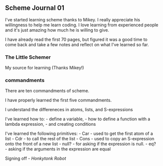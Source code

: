 ## Scheme Journal 01
I've started learning scheme thanks to Mikey. I really appreciate his willingness to help me learn coding. I love learning from experienced people and it's just amazing how much he is willing to give.

I have already read the first 70 pages, but figured it was a good time to come back and take a few notes and reflect on what I've learned so far.

### The Little Schemer
My source for learning (Thanks Mikey!)

### commandments
There are ten commandments of scheme.

I have properly learned the first five commandments. 

I understand the differeneces in atoms, lists, and S-expressions

I've learned how to:
    - define a variable, 
    - how to define a function with a lambda expression, 
    - and creating conditions
    
I've learned the following primitives:
    - Car - used to get the first atom of a list
    - Cdr - to call the rest of the list
    - Cons - used to copy an S-expression onto the front of a new list
    - null? - for asking if the expression is null.
    - eq? - asking if the arguments in the expression are equal

Signing off - *Honkytonk Robot*
